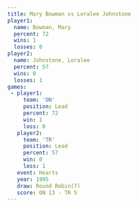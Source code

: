 ```yaml
---
title: Mary Bowman vs Loralee Johnstone
player1:                  
  name: Bowman, Mary      
  percent: 72             
  wins: 1                 
  losses: 0               
player2:                  
  name: Johnstone, Loralee
  percent: 57             
  wins: 0                 
  losses: 1               
games:
 - player1:        
     team: 'ON'    
     position: Lead
     percent: 72   
     win: 1        
     loss: 0       
   player2:        
     team: 'TR'    
     position: Lead
     percent: 57   
     win: 0        
     loss: 1       
   event: Hearts       
   year: 1995          
   draw: Round Robin(7)
   score: ON 13 - TR 5 
---
```

